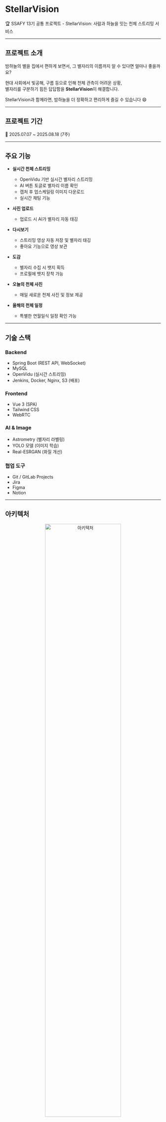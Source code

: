 # StellarVision
🏆 SSAFY 13기 공통 프로젝트 - StellarVision: 사람과 하늘을 잇는 천체 스트리밍 서비스

---

## 프로젝트 소개
밤하늘의 별을 집에서 편하게 보면서, 그 별자리의 이름까지 알 수 있다면 얼마나 좋을까요?  

현대 사회에서 빛공해, 구름 등으로 인해 천체 관측이 어려운 상황,  
별자리를 구분하기 힘든 답답함을 **StellarVision**이 해결합니다.  

StellarVision과 함께라면, 밤하늘을 더 정확하고 편리하게 즐길 수 있습니다 😄

---

## 프로젝트 기간
📅 2025.07.07 ~ 2025.08.18 (7주)

---

## 주요 기능
- **실시간 천체 스트리밍**
  - OpenVidu 기반 실시간 별자리 스트리밍
  - AI 버튼 토글로 별자리 이름 확인
  - 캡처 후 업스케일링 이미지 다운로드
  - 실시간 채팅 기능

- **사진 업로드**
  - 업로드 시 AI가 별자리 자동 태깅

- **다시보기**
  - 스트리밍 영상 자동 저장 및 별자리 태깅
  - 좋아요 기능으로 영상 보관

- **도감**
  - 별자리 수집 시 뱃지 획득
  - 프로필에 뱃지 장착 가능

- **오늘의 천체 사진**
  - 매일 새로운 천체 사진 및 정보 제공

- **올해의 천체 일정**
  - 특별한 연월일식 일정 확인 가능

---

## 기술 스택

### Backend
- Spring Boot (REST API, WebSocket)
- MySQL
- OpenVidu (실시간 스트리밍)
- Jenkins, Docker, Nginx, S3 (배포)

### Frontend
- Vue 3 (SPA)
- Tailwind CSS
- WebRTC

### AI & Image
- Astrometry (별자리 라벨링)
- YOLO 모델 (이미지 학습)
- Real-ESRGAN (화질 개선)

### 협업 도구
- Git / GitLab Projects
- Jira
- Figma
- Notion

---

## 아키텍처
<p align="center">
  <img src="./docs/assets/images/아키텍처.jpg" alt="아키텍처" width="70%"/>
</p>

---

## 프로젝트 산출물
- [기능명세서](./docs/기능명세서.md)  
- [API명세서](./docs/API명세서.md)  
- [ERD](./docs/ERD.md)  

---

## 폴더 구조

### Back-end
<details>
<summary>펼쳐보기</summary>

```plantext
StellarVision.
  ├───java
  │   └───com
  │   └───susang
  │   └───stellaVision
  │   ├───application
  │   │   ├───auth
  │   │   │    ├───email
  │   │   │    jwt
  │   │   ├───collection
  │   │   │    ├───controller
  │   │   │    ├───error
  │   │   │    ├───dto
  │   │   │    ├───repository
  │   │   │    └───service
  │   │   ├───follow
  │   │   │    ├───controller
  │   │   │    ├───exception
  │   │   │    ├───dto
  │   │   │    ├───repository
  │   │   │    └───service
  │   │   ├───member
  │   │   │    ├───controller
  │   │   │    ├───exception
  │   │   │    ├───dto
  │   │   │    ├───repository
  │   │   │    └───service
  │   │   ├───photo
  │   │   │    ├───controller
  │   │   │    ├───dto
  │   │   │    ├───error
  │   │   │    ├───repository
  │   │   │    └───service
  │   │   ├───profile
  │   │   │    ├───controller
  │   │   │    ├───dto
  │   │   │    ├───error
  │   │   │    └───service
  │   │   ├───streaming
  │   │   │    ├───controller
  │   │   │    ├───dto
  │   │   │    ├───exception
  │   │   │    ├───repository
  │   │   │    └───service
  │   │   └───video
  │   │        ├───controller
  │   │        ├───error
  │   │        ├───dto
  │   │        ├───repository
  │   │        └───service
  │   ├───common
  │   │   ├───constants
  │   │   ├───dto
  │   │   ├───exception
  │   │   ├───redis
  │   │   ├───s3
  │   │   ├───security
  │   │   └───utils
  │   └───config
  └───entity
  ```
</details>

### Front-end
<details>
<summary>펼쳐보기</summary>

```plantext
StellarVision.
src/
├─ App.vue             # 메인 Vue 컴포넌트
├─ main.js             # 진입점
├─ api/                # 서버 통신 모듈
│   ├─ axiosApi.js
│   ├─ calenderApi.js
│   ├─ commonApi.js
│   ├─ streamingApi.js
│   └─ todayPhotoApi.js
├─ assets/             # 스타일, 폰트, 이미지
│   ├─ base.css
│   ├─ components.scss
│   ├─ layout.scss
│   ├─ main.css
│   ├─ font/
│   └─ pictures/
├─ components/         # 재사용 UI 컴포넌트
│   ├─ auth/           # 로그인 관련
│   ├─ badge/          # 뱃지 관련
│   ├─ comment/        # 채팅/댓글
│   ├─ common/         # 공통 UI
│   ├─ landing/        # 랜딩 페이지
│   ├─ main/           # 메인 페이지
│   ├─ streaming/      # 스트리밍 관련
│   └─ video/          # 영상 관련
├─ composables/        # 재사용 Composition API
├─ constants/          # 상수 정의
├─ data/               # 초기/더미 데이터
├─ router/             # Vue Router 설정
├─ services/           # 비즈니스 로직
├─ stores/             # 상태 관리 (Pinia/Vuex)
└─ views/              # 페이지 단위 컴포넌트

.env                   # 환경 변수
.gitignore             # Git 무시 파일
```
</details>

<br/>

---

## 팀원 소개
| <div align="center"><img src="./docs/assets/images/방준엽.png" width="100"><br>방준엽<br>Back End</div> | <div align="center"><img src="./docs/assets/images/구인완.png" width="100"><br>구인완<br>Back End</div> | <div align="center"><img src="./docs/assets/images/양정현.png" width="100"><br>양정현<br>AI</div> | <div align="center"><img src="./docs/assets/images/김선우.png" width="100"><br>김선우<br>Front End</div> | <div align="center"><img src="./docs/assets/images/임정원.png" width="100"><br>임정원<br>Front End</div> | <div align="center"><img src="./docs/assets/images/신성규.png" width="100"><br>신성규<br>Front End</div> |
|:---------------------------------------:|:---------------------------------------:|:---------------------------------------:|:---------------------------------------:|:---------------------------------------:|:---------------------------------------:|


---

## 프로젝트 결과물
- [최종발표자료](./docs/StellarVision_최종발표_PPT.pptx)  
- [영상포트폴리오](./docs/영상포트폴리오_.mp4)  

---

## 화면 구성

### 랜딩페이지
<img src="./docs/assets/images/랜딩.gif" alt="랜딩페이지" width="70%"/>

### 프로필
- **은하 사진관** : 업로드 시 AI 별자리 태깅 및 뱃지 획득  
  <img src="./docs/assets/images/은하사진관.gif" alt="갤러리" width="70%"/>

- **은하 수집관** : 획득한 별자리 도감 조회  
  <img src="./docs/assets/images/은하수집관.png" alt="도감" width="70%"/>

- **은하 영상관** : 스트리밍 저장, AI 태깅 및 썸네일 설정  
  <img src="./docs/assets/images/은하영상관.gif" alt="다시보기" width="70%"/>

- **은하 마음관** : 좋아요 목록 관리  
  <img src="./docs/assets/images/은하마음관.gif" alt="좋아요" width="70%"/>

### 은하 천체관
- 오늘의 천체 사진 제공  
  <img src="./docs/assets/images/은하천체관.png" alt="천체" width="70%"/>

### 은하 달력관
- 특별한 연월일식 일정 확인  
  <img src="./docs/assets/images/은하달력관.png" alt="일정" width="70%"/>

### 스트리밍
- 실시간 별자리 탐지 및 채팅 지원  
- 캡쳐 업스케일링 다운로드 제공  

---

## 시연 영상
👉 [시청하기](https://youtu.be/cChNDY36zZ4)
